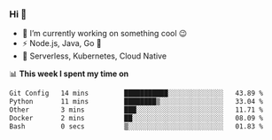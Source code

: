 ### Hi 👋

<!--
**nodejh/nodejh** is a ✨ _special_ ✨ repository because its `README.md` (this file) appears on your GitHub profile.

Here are some ideas to get you started:

- 🔭 I’m currently working on ...
- 🌱 I’m currently learning ...
- 👯 I’m looking to collaborate on ...
- 🤔 I’m looking for help with ...
- 💬 Ask me about ...
- 📫 How to reach me: ...
- 😄 Pronouns: ...
- ⚡ Fun fact: ...
-->

- 🔭 I’m currently working on something cool :wink:
- ⚡ Node.js, Java, Go :thought_balloon:
- 🤖 Serverless, Kubernetes, Cloud Native

📊 **This week I spent my time on**

<!--START_SECTION:waka-->

```txt
Git Config   14 mins         ███████████░░░░░░░░░░░░░░   43.89 %
Python       11 mins         ████████▒░░░░░░░░░░░░░░░░   33.04 %
Other        3 mins          ███░░░░░░░░░░░░░░░░░░░░░░   11.71 %
Docker       2 mins          ██░░░░░░░░░░░░░░░░░░░░░░░   08.09 %
Bash         0 secs          ▒░░░░░░░░░░░░░░░░░░░░░░░░   01.83 %
```

<!--END_SECTION:waka-->


<!--
:traffic_light: **Visitors**

![visitors](https://visitor-badge.glitch.me/badge?page_id=nodejh.nodejh)
-->
